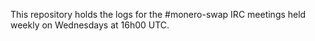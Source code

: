 This repository holds the logs for the #monero-swap IRC meetings held weekly on Wednesdays at 16h00 UTC.
